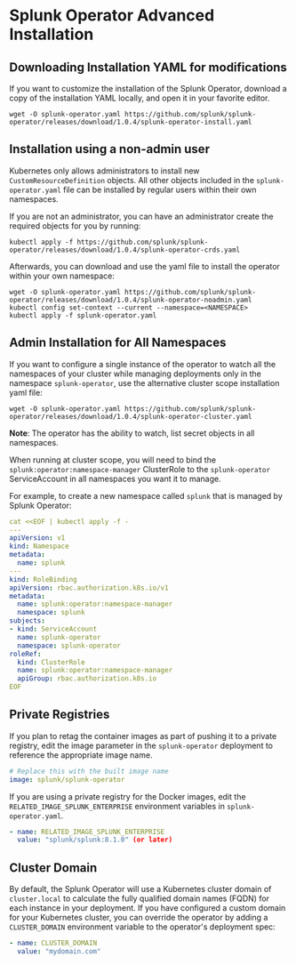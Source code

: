# Splunk Operator Advanced Installation



## Downloading Installation YAML for modifications

If you want to customize the installation of the Splunk Operator, download a copy of the installation YAML locally, and open it in your favorite editor.

```
wget -O splunk-operator.yaml https://github.com/splunk/splunk-operator/releases/download/1.0.4/splunk-operator-install.yaml
```


## Installation using a non-admin user

Kubernetes only allows administrators to install new `CustomResourceDefinition` objects. All other objects included in the `splunk-operator.yaml` file can be installed by regular users within their own namespaces. 

If you are not an administrator, you can have an administrator create the required objects for you by running:

```
kubectl apply -f https://github.com/splunk/splunk-operator/releases/download/1.0.4/splunk-operator-crds.yaml
```

Afterwards, you can download and use the yaml file to install the operator within your own namespace:

```
wget -O splunk-operator.yaml https://github.com/splunk/splunk-operator/releases/download/1.0.4/splunk-operator-noadmin.yaml
kubectl config set-context --current --namespace=<NAMESPACE>
kubectl apply -f splunk-operator.yaml
```


## Admin Installation for All Namespaces

If you want to configure a single instance of the operator to watch all the namespaces of your cluster while managing deployments only in the namespace `splunk-operator`, use the alternative cluster scope installation yaml file:

```
wget -O splunk-operator.yaml https://github.com/splunk/splunk-operator/releases/download/1.0.4/splunk-operator-cluster.yaml
```

**Note**: The operator has the ability to watch, list secret objects in all namespaces.

When running at cluster scope, you will need to bind the `splunk:operator:namespace-manager` ClusterRole to the `splunk-operator` ServiceAccount in all namespaces you want it to manage. 

For example, to create a new namespace called `splunk` that is managed by Splunk Operator:

```yaml
cat <<EOF | kubectl apply -f -
---
apiVersion: v1
kind: Namespace
metadata:
  name: splunk
---
kind: RoleBinding
apiVersion: rbac.authorization.k8s.io/v1
metadata:
  name: splunk:operator:namespace-manager
  namespace: splunk
subjects:
- kind: ServiceAccount
  name: splunk-operator
  namespace: splunk-operator
roleRef:
  kind: ClusterRole
  name: splunk:operator:namespace-manager
  apiGroup: rbac.authorization.k8s.io
EOF
```


## Private Registries

If you plan to retag the container images as part of pushing it to a private registry, edit the image parameter in the  `splunk-operator` deployment to reference the appropriate image name.

```yaml
# Replace this with the built image name
image: splunk/splunk-operator
```

If you are using a private registry for the Docker images, edit the `RELATED_IMAGE_SPLUNK_ENTERPRISE` environment variables in `splunk-operator.yaml`.

```yaml
- name: RELATED_IMAGE_SPLUNK_ENTERPRISE
  value: "splunk/splunk:8.1.0" (or later)
```


## Cluster Domain

By default, the Splunk Operator will use a Kubernetes cluster domain of `cluster.local` to calculate the fully qualified domain names (FQDN) for each instance in your deployment. If you have configured a custom domain for your Kubernetes cluster, you can override the operator by adding a `CLUSTER_DOMAIN`
environment variable to the operator's deployment spec:

```yaml
- name: CLUSTER_DOMAIN
  value: "mydomain.com"
```
